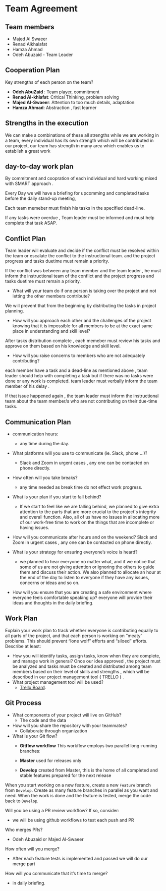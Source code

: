 # Team Agreement

## Team members

- Majed Al Swaeer
- Renad Alkhalafat
- Hamza Ahmad
- Odeh Abuzaid  - Team Leader

## Cooperation Plan

Key strengths of each person on the team?

- **Odeh AbuZaid** : Team player, commitment 
- **Renad Al-khlafat**: Critical Thinking, problem solving
- **Majed Al-Swaeer**:  Attention to too much details, adaptation
- **Hamza Ahmad**: Abstraction , fast learner

## Strengths in the execution

We can make a combinations of these all strengths while we are working in a team, every individual has its own strength  which will be contributed in our project, our team has strength in many area which enables us to establish a great work

## day-to-day work plan

By commitment and coopration of each individual and hard working mixed with SMART approach .

Every Day we will have a briefing for upcomming and completed tasks before the daily stand-up meeting, 

Each team memeber must finish his tasks in the specified dead-line. 

If any tasks were overdue , Team leader must be informed and must help complete that task ASAP.

## Conflict Plan
Team leader will evaluate and decide if the conflict must be resolved within the team or escalate the conflict to the instructional team.
and the project progress and tasks duetime must remain a priority.  

If the conflict was between any team member and the team leader , he must inform the instructional team of the conflict and the project progress and tasks duetime must remain a priority.

- What will your team do if one person is taking over the project and not letting the other members contribute?

We will prevent that from the beginning by distributing the tasks in project planning.
 
- How will you approach each other and the challenges of the project knowing that it is impossible for all members to be at the exact same place in understanding and skill level?

After tasks distribution complete , each memeber must review his tasks and approve on them based on his knowledge and skill level.


- How will you raise concerns to members who are not adequately contributing?

each member have a task and a dead-line as mentioned above , team leader should help with completing a task but if there was no tasks were done or any work is completed. team leader must verbally inform the team member of his delay .

If that issue happened again , the team leader must inform the instructional team about the team member/s who are not contributing on their due-time tasks.

## Communication Plan
- communication hours:
    - any time during the day.  
- What platforms will you use to communicate (ie. Slack, phone …)?
    - Slack and Zoom
  in urgent cases , any one can be contacted on phone directly.
- How often will you take breaks?
    - any time needed as break time do not effect work progress.
- What is your plan if you start to fall behind?
    - If we start to feel like we are falling behind, we planned to give extra attention to the parts that are more crucial to the project's integrity and overall function. Also, all of us have no issues in allocating more of our work-free time to work on the things that are incomplete or having issues.
- How will you communicate after hours and on the weekend?
    Slack and Zoom
    in urgent cases , any one can be contacted on phone directly.
- What is your strategy for ensuring everyone’s voice is heard?
    - we planned to hear everyone no matter what, and if we notice that some of us are not giving attention or ignoring the others to guide them and discuss their action. We also planned to allocate an hour at the end of the day to listen to everyone if they have any issues, concerns or ideas and so on.
 
- How will you ensure that you are creating a safe environment where everyone feels comfortable speaking up?
everyone will provide their ideas and thoughts in the daily briefing. 


## Work Plan
Explain your work plan to track whether everyone is contributing equally to all parts of the project, and that each person is working on “meaty” problems. This should prevent “lone wolf” efforts and “siloed” efforts.
Describe at least:
- How you will identify tasks, assign tasks, know when they are complete, and manage work in general?
Once our idea approved , the project must be analyzed and tasks must be created and distributed among team members based on their level of skills and strengths , which will be described in our project management tool ( TRELLO ) .
- What project management tool will be used?
  - [Trello Board](https://trello.com/b/U50WFqkZ/pem). 

## Git Process

- What components of your project will live on GitHub?
    - The code and the data
- How will you share the repository with your teammates?
    - Collaborate through organization  
- What is your Git flow?
    - **Gitflow workflow**
    This workflow employs two parallel long-running branches:

    - **Master**
    used for releases only
    
    - **Develop**
    created from Master, this is the home of all completed and stable features prepared for the next release

When you start working on a new feature, create a new `Feature` branch from `Develop`. Create as many feature branches in parallel as you want and need. When the work is done and the feature is tested, merge the code back to `Develop`.

Will you be using a PR review workflow? If so, consider:
  - we will be using github workflows to test each push and PR

Who merges PRs?
  - Odeh Abuzaid or Majed Al-Swaeer 

How often will you merge?
  - After each feature tests is implemented and passed we will do our merge part

How will you communicate that it’s time to merge?
  - in daily briefing.
